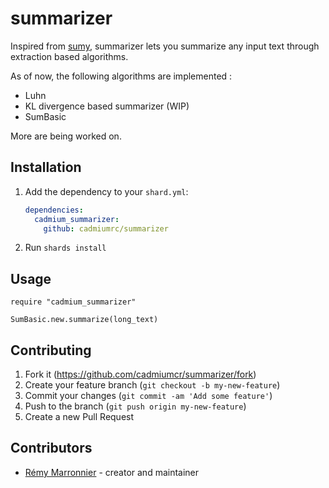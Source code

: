# summarizer

Inspired from [sumy](https://github.com/miso-belica/sumy), summarizer lets you summarize any input text through extraction based algorithms.

As of now, the following algorithms are implemented :

- Luhn
- KL divergence based summarizer (WIP)
- SumBasic

More are being worked on.

## Installation

1. Add the dependency to your `shard.yml`:

   ```yaml
   dependencies:
     cadmium_summarizer:
       github: cadmiumrc/summarizer
   ```

2. Run `shards install`

## Usage

```crystal
require "cadmium_summarizer"

SumBasic.new.summarize(long_text)
```

## Contributing

1. Fork it (<https://github.com/cadmiumcr/summarizer/fork>)
2. Create your feature branch (`git checkout -b my-new-feature`)
3. Commit your changes (`git commit -am 'Add some feature'`)
4. Push to the branch (`git push origin my-new-feature`)
5. Create a new Pull Request

## Contributors

- [Rémy Marronnier](https://github.com/rmarronnier) - creator and maintainer
